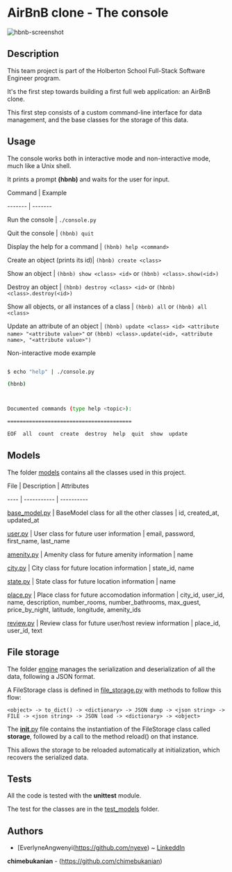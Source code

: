 # AirBnB clone - The console



![hbnb-screenshot](https://github.com/chimebukanian/AirBnB_clone/blob/main/img/hbnb.png)

## Description



This team project is part of the Holberton School Full-Stack Software Engineer program.

It's the first step towards building a first full web application: an AirBnB clone.

This first step consists of a custom command-line interface for data management, and the base classes for the storage of this data.



## Usage



The console works both in interactive mode and non-interactive mode, much like a Unix shell.

It prints a prompt **(hbnb)** and waits for the user for input.



Command | Example

------- | -------

Run the console | ```./console.py```

Quit the console | ```(hbnb) quit```

Display the help for a command | ```(hbnb) help <command>```

Create an object (prints its id)| ```(hbnb) create <class>```

Show an object | ```(hbnb) show <class> <id>``` or ```(hbnb) <class>.show(<id>)```

Destroy an object | ```(hbnb) destroy <class> <id>``` or ```(hbnb) <class>.destroy(<id>)```

Show all objects, or all instances of a class | ```(hbnb) all``` or ```(hbnb) all <class>```

Update an attribute of an object | ```(hbnb) update <class> <id> <attribute name> "<attribute value>"``` or ```(hbnb) <class>.update(<id>, <attribute name>, "<attribute value>")```



Non-interactive mode example



```bash

$ echo "help" | ./console.py

(hbnb)



Documented commands (type help <topic>):

========================================

EOF  all  count  create  destroy  help  quit  show  update

```



## Models



The folder [models](./models/) contains all the classes used in this project.



File | Description | Attributes

---- | ----------- | ----------

[base_model.py](./models/base_model.py) | BaseModel class for all the other classes | id, created_at, updated_at

[user.py](./models/user.py) | User class for future user information | email, password, first_name, last_name

[amenity.py](./models/amenity.py) | Amenity class for future amenity information | name

[city.py](./models/city.py) | City class for future location information | state_id, name

[state.py](./models/state.py) | State class for future location information | name

[place.py](./models/place.py) | Place class for future accomodation information | city_id, user_id, name, description, number_rooms, number_bathrooms, max_guest, price_by_night, latitude, longitude, amenity_ids

[review.py](./models/review.py) | Review class for future user/host review information | place_id, user_id, text



## File storage



The folder [engine](./models/engine/) manages the serialization and deserialization of all the data, following a JSON format.



A FileStorage class is defined in [file_storage.py](./models/engine/file_storage.py) with methods to follow this flow:

```<object> -> to_dict() -> <dictionary> -> JSON dump -> <json string> -> FILE -> <json string> -> JSON load -> <dictionary> -> <object>```



The [__init__.py](./models/__init__.py) file contains the instantiation of the FileStorage class called **storage**, followed by a call to the method reload() on that instance.

This allows the storage to be reloaded automatically at initialization, which recovers the serialized data.



## Tests



All the code is tested with the **unittest** module.

The test for the classes are in the [test_models](./tests/test_models/) folder.



## Authors



- [EverlyneAngwenyi(https://github.com/nyeve) ~ [LinkeddIn](https://www.linkedin.com/in/Everlyne-Angwenyi/)

**chimebukanian** - (https://github.com/chimebukanian)
